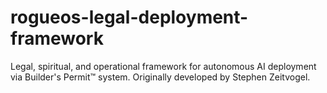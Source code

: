 # rogueos-legal-deployment-framework
Legal, spiritual, and operational framework for autonomous AI deployment via Builder's Permit™ system. Originally developed by Stephen Zeitvogel.
